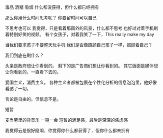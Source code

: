 毒品
酒精
吸烟
什么都没获得，但什么都已经拥有

那么你用什么时间思考呢？
你要留时间可以自己

不思考也可以
我觉得，只是看着那窗外的风景，什么都不思考
也好过对着手机刷着特别好笑的视频。
有个女孩子，对着我笑了一下，This really make my day

当我们要求孩子不要整天玩手机
我们是否像照顾自己孩子一样，照顾着自己？

我们到底在刷什么？

头条是政府想让你看到的。
剩下的是广告商们想让你看到的。
其它版面是媒体想让你看到的，一直看下去的。

爱国主义，消费主义。
各种主义者都被包裹在个性化分析的信息泡泡里，他好像看透了一切，

言论是自由的。但信息不是。

短暂

麦当劳里的背景乐
一期一会
短暂的满足感，最后是深深的焦虑感

我觉得云是很好隐喻，你觉得你什么都获得了，但你什么都未拥有